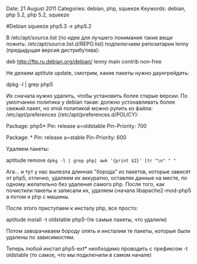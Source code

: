 Date: 21 August 2011
Categories: debian, php, squeeze
Keywords: debian, php 5.2, php 5.2, squeeze

#Debian squeeze php5.3 -> php5.2

В /etc/apt/source.list (по идее для лучшего понимания такие вещи ложить: /etc/apt/source.list.d/REPO.list)
подпключаем репозитарии lenny (предыдущая версия дистрибутива):

deb http://ftp.ru.debian.org/debian/ lenny main contrib non-free

Не делаем aptitute update, смотрим, какие пакеты нужно даунгрейдить:

dpkg -l | grep php5

Их сначала нужно удалить, чтобы установить более старые версии.
По умолчанию политика у debian такая: должно устонавливать более свежий пакет, но этой политикой можно рулить из файла:
/etc/apt/preferences (/etc/apt/preferences.d/POLICY):

Package: php5*
Pin: release a=oldstable
Pin-Priority: 700

Package: *
Pin: release a=stable
Pin-Priority: 600


Удаляем пакеты:

aptitude remove `dpkg -l | grep php| awk '{print $2}' |tr "\n" " "`

Ага... и тут у нас вылезла длинная "борода" из пакетов, которые зависят от php5, отлично, удаляем их аккуратно, оставляя данные на месте, по одному
желательно без удаления самого php. После того, как почистили пакеты и записали их, удаляем сначала libapache2-mod-php5 а потом и php с машины.

После этого приступаем к инсталу php, все просто:

aptitude install -t oldstable php5-(те самые пакеты, что удалили)

Потом заворачиваем бороду опять и инсталим те пакеты, которые были удалены по зависимостям.

Теперь любой инстал php5-ext* необходимо проводить с префиксом -t oldstable (то самое, что мы подключили в самом начале)
